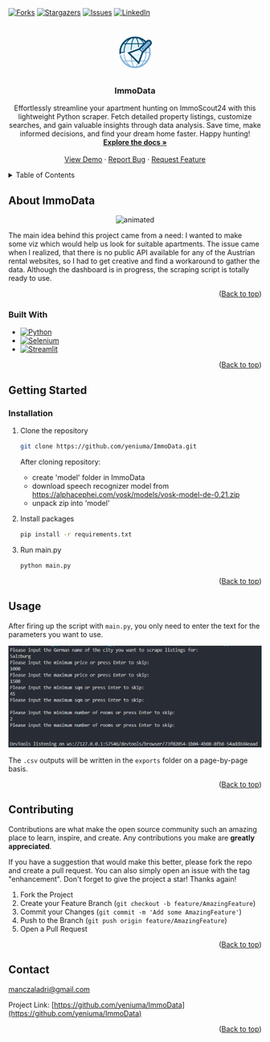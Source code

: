 <!-- Improved compatibility of back to top link: See: https://github.com/othneildrew/Best-README-Template/pull/73 -->
<a name="readme-top"></a>
<!--
*** Thanks for checking out the Best-README-Template. If you have a suggestion
*** that would make this better, please fork the repo and create a pull request
*** or simply open an issue with the tag "enhancement".
*** Don't forget to give the project a star!
*** Thanks again! Now go create something AMAZING! :D
-->



<!-- PROJECT SHIELDS -->
<!--
*** I'm using markdown "reference style" links for readability.
*** Reference links are enclosed in brackets [ ] instead of parentheses ( ).
*** See the bottom of this document for the declaration of the reference variables
*** for contributors-url, forks-url, etc. This is an optional, concise syntax you may use.
*** https://www.markdownguide.org/basic-syntax/#reference-style-links
-->
[![Forks][forks-shield]][forks-url]
[![Stargazers][stars-shield]][stars-url]
[![Issues][issues-shield]][issues-url]
[![LinkedIn][linkedin-shield]][linkedin-url]



<!-- PROJECT LOGO -->
<br />
<div align="center">
  <a href="https://github.com/yeniuma/ImmoData">
    <img src="images/logo.png" alt="Logo" width="80" height="80">
  </a>

<h3 align="center">ImmoData</h3>

  <p align="center">
    Effortlessly streamline your apartment hunting on ImmoScout24 with this lightweight Python scraper. Fetch detailed property listings, customize searches, and gain valuable insights through data analysis. Save time, make informed decisions, and find your dream home faster. Happy hunting!
    <br />
    <a href="https://github.com/yeniuma/ImmoData"><strong>Explore the docs »</strong></a>
    <br />
    <br />
    <a href="https://github.com/yeniuma/ImmoData">View Demo</a>
    ·
    <a href="https://github.com/yeniuma/ImmoData/issues">Report Bug</a>
    ·
    <a href="https://github.com/yeniuma/ImmoData/issues">Request Feature</a>
  </p>
</div>



<!-- TABLE OF CONTENTS -->
<details>
  <summary>Table of Contents</summary>
  <ol>
    <li>
      <a href="#about-the-project">About ImmoData</a>
      <ul>
        <li><a href="#built-with">Built With</a></li>
      </ul>
    </li>
    <li>
      <a href="#getting-started">Getting Started</a>
      <ul>
        <li><a href="#installation">Installation</a></li>
      </ul>
    </li>
    <li><a href="#usage">Usage</a></li>
    <li><a href="#contributing">Contributing</a></li>
    <li><a href="#contact">Contact</a></li>
  </ol>
</details>



<!-- ABOUT THE PROJECT -->
## About ImmoData
<p align="center"><img src="https://media.giphy.com/media/v1.Y2lkPTc5MGI3NjExcmh1YzRheHB1dDR2cGVmeGhidzkxZ3M2dTM3azZ0M2MzYm85MmQ2MiZlcD12MV9pbnRlcm5hbF9naWZfYnlfaWQmY3Q9Zw/LNx84Ug0tOfnmbThQg/giphy.gif" alt="animated" /></p>

The main idea behind this project came from a need: I wanted to make some viz which would help us look for suitable apartments. The issue came when I realized, that there is no public API available for any of the Austrian rental websites, so I had to get creative and find a workaround to gather the data. 
Although the dashboard is in progress, the scraping script is totally ready to use.

<p align="right">(<a href="#readme-top">Back to top</a>)</p>



### Built With

* [![Python][Python]][Python-url]
* [![Selenium][Selenium]][Selenium-url]
* [![Streamlit][Streamlit]][Streamlit-url]

<p align="right">(<a href="#readme-top">Back to top</a>)</p>



<!-- GETTING STARTED -->
## Getting Started



### Installation

1. Clone the repository
   ```sh
   git clone https://github.com/yeniuma/ImmoData.git
   ```

   After cloning repository:
    - create 'model' folder in ImmoData
    - download speech recognizer model from https://alphacephei.com/vosk/models/vosk-model-de-0.21.zip
    - unpack zip into 'model'

2. Install packages
   ```sh
   pip install -r requirements.txt
   ```
3. Run main.py
   ```sh
   python main.py
   ```

<p align="right">(<a href="#readme-top">Back to top</a>)</p>



<!-- USAGE EXAMPLES -->
## Usage

After firing up the script with `main.py`, you only need to enter the text for the parameters you want to use.

<p align="left"><img src="./images/parameters.png" alt="parameters" /></p>

The `.csv` outputs will be written in the `exports` folder on a page-by-page basis.

<p align="right">(<a href="#readme-top">Back to top</a>)</p>



<!-- ROADMAP -->
<!-- ## Roadmap

- [ ] Feature 1
- [ ] Feature 2
- [ ] Feature 3
    - [ ] Nested Feature

See the [open issues](https://github.com/yeniuma/ImmoData/issues) for a full list of proposed features (and known issues).

<p align="right">(<a href="#readme-top">Back to top</a>)</p> -->



<!-- CONTRIBUTING -->
## Contributing

Contributions are what make the open source community such an amazing place to learn, inspire, and create. Any contributions you make are **greatly appreciated**.

If you have a suggestion that would make this better, please fork the repo and create a pull request. You can also simply open an issue with the tag "enhancement".
Don't forget to give the project a star! Thanks again!

1. Fork the Project
2. Create your Feature Branch (`git checkout -b feature/AmazingFeature`)
3. Commit your Changes (`git commit -m 'Add some AmazingFeature'`)
4. Push to the Branch (`git push origin feature/AmazingFeature`)
5. Open a Pull Request

<p align="right">(<a href="#readme-top">Back to top</a>)</p>


<!-- CONTACT -->
## Contact

manczaladri@gmail.com

Project Link: [https://github.com/yeniuma/ImmoData](https://github.com/yeniuma/ImmoData)

<p align="right">(<a href="#readme-top">Back to top</a>)</p>


<!-- MARKDOWN LINKS & IMAGES -->
<!-- https://www.markdownguide.org/basic-syntax/#reference-style-links -->
[contributors-shield]: https://img.shields.io/github/contributors/yeniuma/ImmoData.svg?style=for-the-badge
[contributors-url]: https://github.com/yeniuma/ImmoData/graphs/contributors
[forks-shield]: https://img.shields.io/github/forks/yeniuma/ImmoData.svg?style=for-the-badge
[forks-url]: https://github.com/yeniuma/ImmoData/network/members
[stars-shield]: https://img.shields.io/github/stars/yeniuma/ImmoData.svg?style=for-the-badge
[stars-url]: https://github.com/yeniuma/ImmoData/stargazers
[issues-shield]: https://img.shields.io/github/issues/yeniuma/ImmoData.svg?style=for-the-badge
[issues-url]: https://github.com/yeniuma/ImmoData/issues
[linkedin-shield]: https://img.shields.io/badge/-LinkedIn-black.svg?style=for-the-badge&logo=linkedin&colorB=555
[linkedin-url]: https://www.linkedin.com/in/adrienn-manczal/
[Python]: https://img.shields.io/badge/python-3670A0?style=for-the-badge&logo=python&logoColor=ffdd54
[Python-url]: https://www.python.org/
[Selenium]: https://img.shields.io/badge/selenium-43B02A.svg?&style=for-the-badge&logo=selenium&logoColor=white
[Selenium-url]: https://www.selenium.dev/
[Streamlit]: https://img.shields.io/badge/streamlit-FF4B4B.svg?&style=for-the-badge&logo=streamlit&logoColor=white
[Streamlit-url]: https://streamlit.io/
